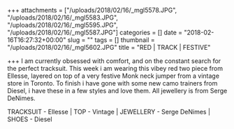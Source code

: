 +++
attachments = ["/uploads/2018/02/16/_mgl5578.JPG", "/uploads/2018/02/16/_mgl5583.JPG", "/uploads/2018/02/16/_mgl5595.JPG", "/uploads/2018/02/16/_mgl5587.JPG"]
categories = []
date = "2018-02-16T16:27:32+00:00"
slug = ""
tags = []
thumbnail = "/uploads/2018/02/16/_mgl5602.JPG"
title = "RED | TRACK | FESTIVE"

+++
I am currently obsessed with comfort, and on the constant search for the perfect tracksuit. This week i am wearing this vibey red two piece from Ellesse, layered on top of a very festive Monk neck jumper from a vintage store in Toronto. To finish i have gone with some new camo trainers from Diesel, i have these in a few styles and love them. All jewellery is from Serge DeNimes.

TRACKSUIT - Ellesse | TOP - Vintage | JEWELLERY - Serge DeNimes | SHOES - Diesel 